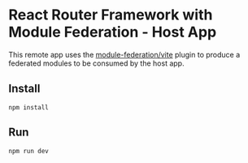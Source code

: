 # React Router Framework with Module Federation - Host App

This remote app uses the [module-federation/vite](https://github.com/module-federation/vite) plugin to produce a federated modules to be consumed by the host app.

## Install

```
npm install
```

## Run

```
npm run dev
```
